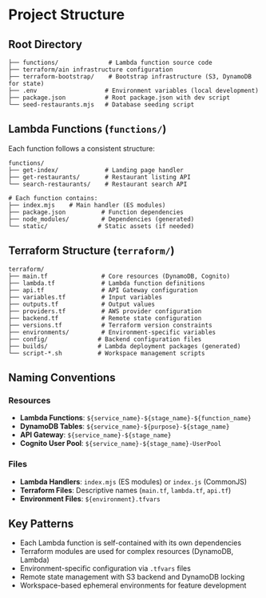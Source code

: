 # Project Structure

## Root Directory
```
├── functions/              # Lambda function source code
├── terraform/ain infrastructure configuration
├── terraform-bootstrap/    # Bootstrap infrastructure (S3, DynamoDB for state)
├── .env                   # Environment variables (local development)
├── package.json           # Root package.json with dev script
└── seed-restaurants.mjs   # Database seeding script
```

## Lambda Functions (`functions/`)
Each function follows a consistent structure:
```
functions/
├── get-index/             # Landing page handler
├── get-restaurants/       # Restaurant listing API
└── search-restaurants/    # Restaurant search API

# Each function contains:
├── index.mjs    # Main handler (ES modules)
├── package.json          # Function dependencies
├── node_modules/         # Dependencies (generated)
└── static/              # Static assets (if needed)
```

## Terraform Structure (`terraform/`)
```
terraform/
├── main.tf               # Core resources (DynamoDB, Cognito)
├── lambda.tf             # Lambda function definitions
├── api.tf                # API Gateway configuration
├── variables.tf          # Input variables
├── outputs.tf            # Output values
├── providers.tf          # AWS provider configuration
├── backend.tf            # Remote state configuration
├── versions.tf           # Terraform version constraints
├── environments/         # Environment-specific variables
├── config/              # Backend configuration files
├── builds/              # Lambda deployment packages (generated)
└── script-*.sh          # Workspace management scripts
```

## Naming Conventions

### Resources
- **Lambda Functions**: `${service_name}-${stage_name}-${function_name}`
- **DynamoDB Tables**: `${service_name}-${purpose}-${stage_name}`
- **API Gateway**: `${service_name}-${stage_name}`
- **Cognito User Pool**: `${service_name}-${stage_name}-UserPool`

### Files
- **Lambda Handlers**: `index.mjs` (ES modules) or `index.js` (CommonJS)
- **Terraform Files**: Descriptive names (`main.tf`, `lambda.tf`, `api.tf`)
- **Environment Files**: `${environment}.tfvars`

## Key Patterns
- Each Lambda function is self-contained with its own dependencies
- Terraform modules are used for complex resources (DynamoDB, Lambda)
- Environment-specific configuration via `.tfvars` files
- Remote state management with S3 backend and DynamoDB locking
- Workspace-based ephemeral environments for feature development
